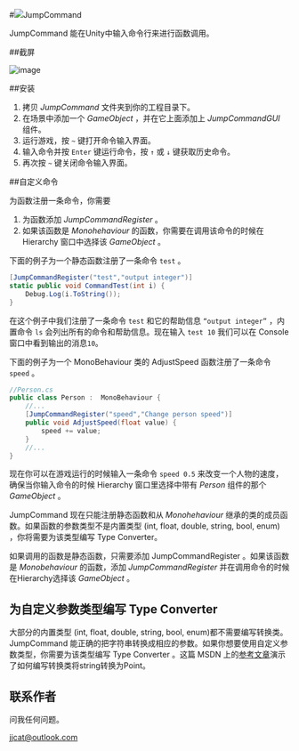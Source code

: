 #![](http://i.imgur.com/rBXIi4Q.png)JumpCommand

JumpCommand 能在Unity中输入命令行来进行函数调用。

##截屏

![image](https://camo.githubusercontent.com/5072e4e11db963129193428bbb89af3d0fa50e4c/687474703a2f2f692e696d6775722e636f6d2f74626d4c5056522e706e67)

##安装

1. 拷贝 *JumpCommand* 文件夹到你的工程目录下。
2. 在场景中添加一个 *GameObject* ，并在它上面添加上 *JumpCommandGUI* 组件。
3. 运行游戏，按 `~` 键打开命令输入界面。
4. 输入命令并按 `Enter` 键运行命令，按 `↑` 或 `↓` 键获取历史命令。
5. 再次按 `~` 键关闭命令输入界面。

##自定义命令

为函数注册一条命令，你需要

1. 为函数添加 *JumpCommandRegister* 。
2. 如果该函数是 *Monohehaviour* 的函数，你需要在调用该命令的时候在 Hierarchy 窗口中选择该 *GameObject* 。

下面的例子为一个静态函数注册了一条命令 `test` 。


```csharp
[JumpCommandRegister("test","output integer")]
static public void CommandTest(int i) {
    Debug.Log(i.ToString());
}
```

在这个例子中我们注册了一条命令 `test` 和它的帮助信息 `“output integer”` ，内置命令 `ls` 会列出所有的命令和帮助信息。现在输入 `test 10` 我们可以在 Console 窗口中看到输出的消息`10`。


下面的例子为一个 MonoBehaviour 类的 AdjustSpeed 函数注册了一条命令 `speed` 。

```csharp
//Person.cs
public class Person :  MonoBehaviour {
    //...
    [JumpCommandRegister("speed","Change person speed")]
    public void AdjustSpeed(float value) {
        speed += value;
    }
    //...
}
```

现在你可以在游戏运行的时候输入一条命令 `speed 0.5` 来改变一个人物的速度，确保当你输入命令的时候 Hierarchy 窗口里选择中带有 *Person* 组件的那个 *GameObject* 。

JumpCommand 现在只能注册静态函数和从 *Monohehaviour* 继承的类的成员函数。如果函数的参数类型不是内置类型 (int, float, double, string, bool, enum) ，你将需要为该类型编写 Type Converter。

如果调用的函数是静态函数，只需要添加 JumpCommandRegister 。如果该函数是 *Monobehaviour* 的函数，添加 *JumpCommandRegister* 并在调用命令的时候在Hierarchy选择该 *GameObject* 。

## 为自定义参数类型编写 Type Converter

大部分的内置类型 (int, float, double, string, bool, enum)都不需要编写转换类。 JumpCommand 能正确的把字符串转换成相应的参数。如果你想要使用自定义参数类型，你需要为该类型编写 Type Converter 。这篇 MSDN 上的[参考文章](http://msdn.microsoft.com/en-us/library/ayybcxe5.aspx)演示了如何编写转换类将string转换为Point。

## 联系作者

问我任何问题。

jjcat@outlook.com
